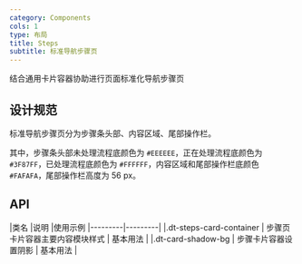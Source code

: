 ```yaml
---
category: Components
cols: 1
type: 布局
title: Steps
subtitle: 标准导航步骤页
---
```


结合通用卡片容器协助进行页面标准化导航步骤页

## 设计规范

标准导航步骤页分为步骤条头部、内容区域、尾部操作栏。

其中，步骤条头部未处理流程底颜色为 `#EEEEEE`，正在处理流程底颜色为 `#3F87FF`，已处理流程底颜色为 `#FFFFFF`，内容区域和尾部操作栏底颜色 `#FAFAFA`，尾部操作栏高度为 56 px。

## API

|类名      |说明  |使用示例
|---------|---------|
|.dt-steps-card-container     |    步骤页卡片容器主要内容模块样式     | 基本用法 |
|.dt-card-shadow-bg     |    步骤卡片容器设置阴影        | 基本用法 |
